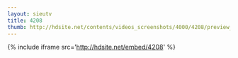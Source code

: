 ```yaml
---
layout: sieutv
title: 4208
thumb: http://hdsite.net/contents/videos_screenshots/4000/4208/preview_360p.mp4.jpg
---
```

{% include iframe src='http://hdsite.net/embed/4208' %}
 
